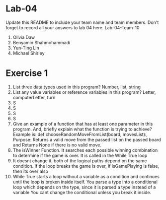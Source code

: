 # Lab-04

Update this README to include your team name and team members. Don't forget to record all your answers to lab 04 here.
Lab-04-Team-10

1. Olivia Daw 
2. Benyamin Shahmohammadi 
3. Yun-Ting Lin 
4. Michael Shirley

Exercise 1 
====
1. List three data types used in this program? Number, list, string 
2. List any value variables or reference variables in this program? Letter, computerLetter, turn 
3. S
4. S
5. S
6. S
7. Give an example of a function that has at least one parameter in this program. And, briefly explain what the function is trying to achieve? Example is: def chooseRandomMoveFromList(board, movesList):, Purpose: Returns a valid move from the passed list on the passed board and Returns None if there is no valid move.
8. The isWinner Function. It searches each possible winning combination to determine if the game is over. It is called in the While True loop
9. It doesnt change it, both of the logical paths depend on the same condition. If the loop breaks the game is over, if isGamePlaying is false, then its over also
10. While True starts a loop without a variable as a condition and continues until the loop is broken inside itself. You parse a type into a conditional loop which depends on the type, since it is parsed a type instead of a variable You cant change the conditional unless you break it inside.
